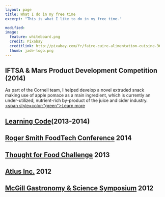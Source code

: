 ```yaml
---
layout: page
title: What I do in my free time
excerpt: "This is what I like to do in my free time."

modified: 
image: 
  feature: whiteboard.png
  credit: Pixabay 
  creditlink: http://pixabay.com/fr/faire-cuire-alimentation-cuisine-366875/
  thumb: jade-logo.png
---
```


## IFTSA & Mars Product Development Competition (2014) 
As part of the Cornell team, I helped develop a novel extruded snack making use of apple pomace as a main ingredient, which is currently an under-utilized, nutrient-rich by-product of the juice and cider industry. 
[<span style=color:"green">Learn more</span>](http://www.jadeproulx.com/freetime/popples)

## [Learning Code](http://www.jadeproulx.com/freetime/code)(2013-2014)   

## [Roger Smith FoodTech Conference](http://www.jadeproulx.com/freetime/FoodTechConference)  2014 

## [Thought for Food Challenge](http://www.jadeproulx.com/freetime/TFF)        2013

## [Atlus Inc.](http://www.jadeproulx.com/freetime/Atlus)     2012

## [McGill Gastronomy & Science Symposium](http://www.jadeproulx.com/freetime/mcgillsymposium)    2012


